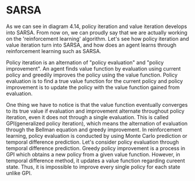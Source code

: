 # SARSA

As we can see in diagram 4.14, policy iteration and value iteration develops into SARSA.
From now on, we can proudly say that we are actually working on the 'reinforcement learning' algorithm.
Let's see how policy iteration and value iteration turn into SARSA, and how does an agent learns through reinforcement learning such as SARSA.
  
Policy iteration is an alternation of "policy evaluation" and "policy improvement".
An agent finds value function by evaluation using current policy and greedily improves the policy using the value function.
Policy evaluation is to find a true value function for the current policy and policy improvement is to update the policy with the value function gained from evaluation.
  
One thing we have to notice is that the value function eventually converges to its true value if evaluation and improvement alternate throughout policy iteration, even it does not through a single evaluation.
This is called GPI(generalized policy iteration), which means the alternation of evaluation through the Bellman equation and greedy improvement.
In reinforcement learning, policy evaluation is conducted by using Monte Carlo prediction or temporal difference prediction.
Let's consider policy evaluation through temporal difference prediction.
Greedy policy improvement is a process in GPI which obtains a new policy from a given value function.
However, in temporal difference method, it updates a value function regarding cureent state.
Thus, it is impossible to improve every single policy for each state unlike GPI.
